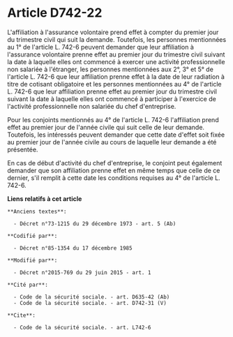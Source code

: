 # Article D742-22

L'affiliation à l'assurance volontaire prend effet à compter du premier jour du trimestre civil qui suit la demande.
Toutefois, les personnes mentionnées au 1° de l'article L. 742-6 peuvent demander que leur affiliation à l'assurance
volontaire prenne effet au premier jour du trimestre civil suivant la date à laquelle elles ont commencé à exercer une
activité professionnelle non salariée à l'étranger, les personnes mentionnées aux 2°, 3° et 5° de l'article L. 742-6 que leur
affiliation prenne effet à la date de leur radiation à titre de cotisant obligatoire et les personnes mentionnées au 4° de
l'article L. 742-6 que leur affiliation prenne effet au premier jour du trimestre civil suivant la date à laquelle elles ont
commencé à participer à l'exercice de l'activité professionnelle non salariée du chef d'entreprise. 

Pour les conjoints mentionnés au 4° de l'article L. 742-6 l'affiliation prend effet au premier jour de l'année civile qui
suit celle de leur demande. Toutefois, les intéressés peuvent demander que cette date d'effet soit fixée au premier jour de
l'année civile au cours de laquelle leur demande a été présentée. 

En cas de début d'activité du chef d'entreprise, le conjoint peut également demander que son affiliation prenne effet en même
temps que celle de ce dernier, s'il remplit à cette date les conditions requises au 4° de l'article L. 742-6.

**Liens relatifs à cet article**

	**Anciens textes**:

	  - Décret n°73-1215 du 29 décembre 1973 - art. 5 (Ab)

	**Codifié par**:

	  - Décret n°85-1354 du 17 décembre 1985

	**Modifié par**:

	  - Décret n°2015-769 du 29 juin 2015 - art. 1

	**Cité par**:

	  - Code de la sécurité sociale. - art. D635-42 (Ab)
	  - Code de la sécurité sociale. - art. D742-31 (V)

	**Cite**:

	  - Code de la sécurité sociale. - art. L742-6
